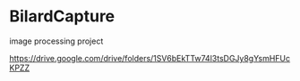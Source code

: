 # BilardCapture
image processing project

https://drive.google.com/drive/folders/1SV6bEkTTw74l3tsDGJy8gYsmHFUcKPZZ
